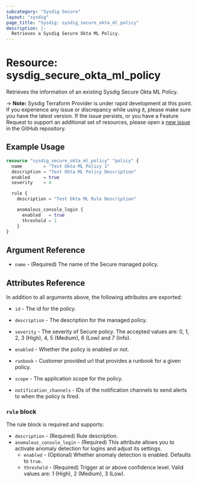 ```yaml
---
subcategory: "Sysdig Secure"
layout: "sysdig"
page_title: "Sysdig: sysdig_secure_okta_ml_policy"
description: |-
  Retrieves a Sysdig Secure Okta ML Policy.
---
```


# Resource: sysdig_secure_okta_ml_policy

Retrieves the information of an existing Sysdig Secure Okta ML Policy.

-> **Note:** Sysdig Terraform Provider is under rapid development at this point. If you experience any issue or discrepancy while using it, please make sure you have the latest version. If the issue persists, or you have a Feature Request to support an additional set of resources, please open a [new issue](https://github.com/sysdiglabs/terraform-provider-sysdig/issues/new) in the GitHub repository.

## Example Usage

```terraform
resource "sysdig_secure_okta_ml_policy" "policy" {
  name        = "Test Okta ML Policy 1"
  description = "Test Okta ML Policy Description"
  enabled     = true
  severity    = 4

  rule {
    description = "Test Okta ML Rule Description"

    anomalous_console_login {
      enabled   = true
      threshold = 1
    }
}
```

## Argument Reference

* `name` - (Required) The name of the Secure managed policy.

## Attributes Reference

In addition to all arguments above, the following attributes are exported:

* `id` - The id for the policy.

* `description` - The description for the managed policy.

* `severity` -  The severity of Secure policy. The accepted values
    are: 0, 1, 2, 3 (High), 4, 5 (Medium), 6 (Low) and 7 (Info).

* `enabled` - Whether the policy is enabled or not.

* `runbook` - Customer provided url that provides a runbook for a given policy.

* `scope` - The application scope for the policy.

* `notification_channels` - IDs of the notification channels to send alerts to
    when the policy is fired.

### `rule` block

The rule block is required and supports:

* `description` - (Required) Rule description.
* `anomalous_console_login` - (Required) This attribute allows you to activate anomaly detection for logins and adjust its settings.
    * `enabled` - (Optional) Whether anomaly detection is enabled. Defaults to `true`.
    * `threshold` - (Required) Trigger at or above confidence level. Valid values are: 1 (High), 2 (Medium), 3 (Low).
